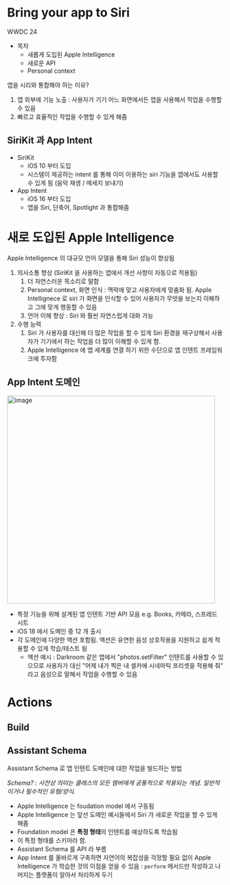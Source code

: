 # Bring your app to Siri

WWDC 24

* 목차
  * 새롭게 도입된 Apple Intelligence
  * 새로운 API
  * Personal context

앱을 시리와 통합해야 하는 이유? 

1. 앱 외부에 기능 노출 : 사용자가 기기 어느 화면에서든 앱을 사용해서 작업을 수행할 수 있음 
2. 빠르고 효율적인 작업을 수행할 수 있게 해줌

## SiriKit 과 App Intent

* SiriKit
  * iOS 10 부터 도입
  * 시스템이 제공하는 intent 를 통해 이미 이용하는 siri 기능을 앱에서도 사용할 수 있게 됨 (음악 재생 / 메세지 보내기)
* App Intent
  * iOS 16 부터 도입
  * 앱을 Siri, 단축어, Spotlight 과 통합해줌

# 새로 도입된 Apple Intelligence

Apple Intelligence 의 대규모 언어 모델을 통해 Siri 성능이 향상됨

1. 의사소통 향상 (SiriKit 을 사용하는 앱에서 개선 사항이 자동으로 적용됨)
   1. 더 자연스러운 목소리로 말함
   2. Personal context, 화면 인식 : 맥락에 맞고 사용자에게 맞춤화 됨. Apple Intellignece 로 siri 가 화면을 인식할 수 있어 사용자가 무엇을 보는지 이해하고 그에 맞게 행동할 수 있음
   3. 언어 이해 향상 : Siri 와 훨씬 자연스럽게 대화 가능
2. 수행 능력
   1. Siri 가 사용자를 대신해 더 많은 작업을 할 수 있게 Siri 환경을 재구상해서 사용자가 기기에서 하는 작업을 더 많이 이해할 수 있게 함.
   2. Apple Intelligence 에 앱 세계를 연결 하기 위한 수단으로 앱 인텐트 프레임워크에 투자함

## App Intent 도메인

<img width="484" alt="image" src="https://github.com/user-attachments/assets/d28b6046-991a-4d82-9c0c-fe0dcfd814b4">

* 특정 기능을 위해 설계된 앱 인텐트 기반 API 모음 e.g. Books, 카메라, 스프레드 시트
* iOS 18 에서 도메인 중 12 개 출시 
* 각 도메인에 다양한 액션 포함됨. 액션은 유연한 음성 상호작용을 지원하고 쉽게 적용할 수 있게 학습/테스트 됨
  * 액션 예시 : Darkroom 같은 앱에서 "photos.setFilter" 인텐트를 사용할 수 있으므로 사용자가 대신 "어제 내가 찍은 내 셀카에 시네마틱 프리셋을 적용해 줘" 라고 음성으로 말해서 작업을 수행할 수 있음

# Actions

## Build

## Assistant Schema

Assistant Schema 로 앱 인텐트 도메인에 대한 작업을 빌드하는 방법

*Schema? : 사전상 의미는 클래스의 모든 멤버에게 공통적으로 적용되는 개념. 일반적이거나 필수적인 유형/양식.*

* Apple Intelligence 는 foudation model 에서 구동됨
* Apple Intelligence 는 앞선 도메인 예시들에서 Siri 가 새로운 작업을 할 수 있게 해줌 
* Foundation model 은 **특정 형태**의 인텐트를 예상하도록 학습됨
* 이 특정 형태를 스키마라 함.
* Assistant Schema 를 API 라 부름
* App Intent 를 올바르게 구축하면 자연어의 복잡성을 걱정할 필요 없이 Apple Intelligence 가 학습한 것의 이점을 얻을 수 있음 : `perform` 메서드만 작성하고 나머지는 플랫폼이 알아서 처리하게 두기

### 




